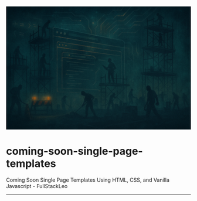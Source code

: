 ![Coming Soon Single Page Templates Cover Image](https://raw.githubusercontent.com/fullstackleo777/covers/refs/heads/main/covers/coming-soon-single-page-templates/cover_coming-soon-single-page-templates.png)

# coming-soon-single-page-templates
Coming Soon Single Page Templates Using HTML, CSS, and Vanilla Javascript - FullStackLeo

___
